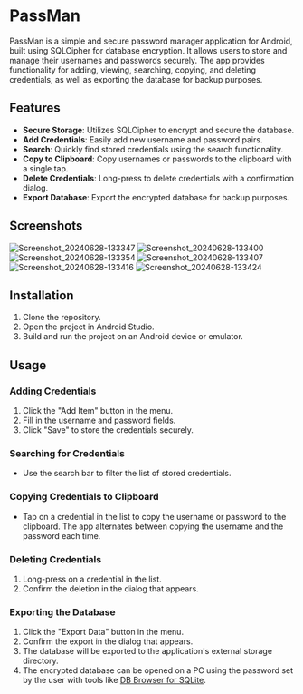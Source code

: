 # PassMan

PassMan is a simple and secure password manager application for Android, built using SQLCipher for database encryption. It allows users to store and manage their usernames and passwords securely. The app provides functionality for adding, viewing, searching, copying, and deleting credentials, as well as exporting the database for backup purposes.

## Features

- **Secure Storage**: Utilizes SQLCipher to encrypt and secure the database.
- **Add Credentials**: Easily add new username and password pairs.
- **Search**: Quickly find stored credentials using the search functionality.
- **Copy to Clipboard**: Copy usernames or passwords to the clipboard with a single tap.
- **Delete Credentials**: Long-press to delete credentials with a confirmation dialog.
- **Export Database**: Export the encrypted database for backup purposes.

## Screenshots

<!--  screenshots -->
![Screenshot_20240628-133347](https://github.com/tadassolys/Passman/assets/103380760/c130515f-afea-4a61-b140-95afdd663624)
![Screenshot_20240628-133400](https://github.com/tadassolys/Passman/assets/103380760/a8db4817-4529-4b63-bcc4-3376d1cfc2f9)
![Screenshot_20240628-133354](https://github.com/tadassolys/Passman/assets/103380760/a4e49709-dd82-4b45-84f2-89ae5a40e50f)
![Screenshot_20240628-133407](https://github.com/tadassolys/Passman/assets/103380760/f15c0532-dc83-4aef-b305-d356ab242a26)
![Screenshot_20240628-133416](https://github.com/tadassolys/Passman/assets/103380760/f56a53d0-2f25-42b5-bf1d-f4d5c43716cd)
![Screenshot_20240628-133424](https://github.com/tadassolys/Passman/assets/103380760/62781762-a4ac-4473-ab9b-d227e0ffe58a)


## Installation

1. Clone the repository.
2. Open the project in Android Studio.
3. Build and run the project on an Android device or emulator.

## Usage

### Adding Credentials

1. Click the "Add Item" button in the menu.
2. Fill in the username and password fields.
3. Click "Save" to store the credentials securely.

### Searching for Credentials

- Use the search bar to filter the list of stored credentials.

### Copying Credentials to Clipboard

- Tap on a credential in the list to copy the username or password to the clipboard. The app alternates between copying the username and the password each time.

### Deleting Credentials

1. Long-press on a credential in the list.
2. Confirm the deletion in the dialog that appears.

### Exporting the Database

1. Click the "Export Data" button in the menu.
2. Confirm the export in the dialog that appears.
3. The database will be exported to the application's external storage directory.
4. The encrypted database can be opened on a PC using the password set by the user with tools like [DB Browser for SQLite](https://sqlitebrowser.org/).
